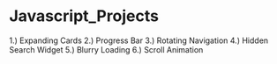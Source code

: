 # Javascript_Projects

1.) Expanding Cards
2.) Progress Bar
3.) Rotating Navigation
4.) Hidden Search Widget
5.) Blurry Loading
6.) Scroll Animation

